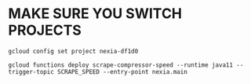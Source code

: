 # MAKE SURE YOU SWITCH PROJECTS
    gcloud config set project nexia-df1d0

    gcloud functions deploy scrape-compressor-speed --runtime java11 --trigger-topic SCRAPE_SPEED --entry-point nexia.main

